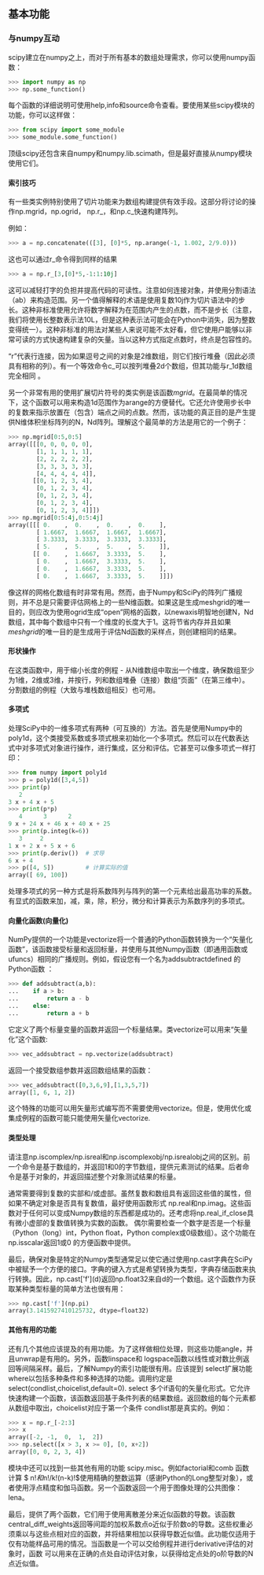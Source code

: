 ## 基本功能

### 与numpy互动
scipy建立在numpy之上，而对于所有基本的数组处理需求，你可以使用numpy函数：

```python
>>> import numpy as np
>>> np.some_function()
```
每个函数的详细说明可使用help,info和source命令查看。要使用某些scipy模块的功能，你可以这样做：

```python
>>> from scipy import some_module
>>> some_module.some_function()
```
顶级scipy还包含来自numpy和numpy.lib.scimath，但是最好直接从numpy模块使用它们。

#### 索引技巧
有一些类实例特别使用了切片功能来为数组构建提供有效手段。这部分将讨论的操作np.mgrid，np.ogrid， np.r\_，和np.c\_快速构建阵列。

例如：

```python
>>> a = np.concatenate(([3], [0]*5, np.arange(-1, 1.002, 2/9.0)))
```
这也可以通过r\_命令得到同样的结果

```python
>>> a = np.r_[3,[0]*5,-1:1:10j]
```
这可以减轻打字的负担并提高代码的可读性。注意如何连接对象，并使用分割语法（ab）来构造范围。另一个值得解释的术语是使用复数10j作为切片语​​法中的步长。这种非标准使用允许将数字解释为在范围内产生的点数，而不是步长（注意，我们将使用长整数表示法10L，但是这种表示法可能会在Python中消失，因为整数变得统一）。这种非标准的用法对某些人来说可能不太好看，但它使用户能够以非常可读的方式快速构建复杂的矢量。当以这种方式指定点数时，终点是包容性的。

“r”代表行连接，因为如果逗号之间的对象是2维数组，则它们按行堆叠（因此必须具有相称的列）。有一个等效命令c\_可以按列堆叠2d个数组，但其功能与r\_1d数组完全相同 。

另一个非常有用的使用扩展切片符号的类实例是该函数*mgrid*。在最简单的情况下，这个函数可以用来构造1d范围作为arange的方便替代。它还允许使用步长中的复数来指示放置在（包含）端点之间的点数。然而，该功能的真正目的是产生提供N维体积坐标阵列的N，Nd阵列。理解这个最简单的方法是用它的一个例子：

```python
>>> np.mgrid[0:5,0:5]
array([[[0, 0, 0, 0, 0],
        [1, 1, 1, 1, 1],
        [2, 2, 2, 2, 2],
        [3, 3, 3, 3, 3],
        [4, 4, 4, 4, 4]],
       [[0, 1, 2, 3, 4],
        [0, 1, 2, 3, 4],
        [0, 1, 2, 3, 4],
        [0, 1, 2, 3, 4],
        [0, 1, 2, 3, 4]]])
>>> np.mgrid[0:5:4j,0:5:4j]
array([[[ 0.    ,  0.    ,  0.    ,  0.    ],
        [ 1.6667,  1.6667,  1.6667,  1.6667],
        [ 3.3333,  3.3333,  3.3333,  3.3333],
        [ 5.    ,  5.    ,  5.    ,  5.    ]],
       [[ 0.    ,  1.6667,  3.3333,  5.    ],
        [ 0.    ,  1.6667,  3.3333,  5.    ],
        [ 0.    ,  1.6667,  3.3333,  5.    ],
        [ 0.    ,  1.6667,  3.3333,  5.    ]]])

```
像这样的网格化数组有时非常有用。然而，由于Numpy和SciPy的阵列广播规则，并不总是只需要评估网格上的一些N维函数。如果这是生成meshgrid的唯一目的，则应改为使用ogrid生成“open”网格的函数，以newaxis明智地创建N，Nd数组，其中每个数组中只有一个维度的长度大于1。这将节省内存并且如果*meshgrid*的唯一目的是生成用于评估Nd函数的采样点，则创建相同的结果。

#### 形状操作

在这类函数中，用于缩小长度的例程 - 从N维数组中取出一个维度，确保数组至少为1维，2维或3维，并按行，列和数组堆叠（连接）数组“页面”（在第三维中）。分割数组的例程（大致与堆栈数组相反）也可用。

#### 多项式

处理SciPy中的一维多项式有两种（可互换的）方法。首先是使用Numpy中的poly1d，这个类接受系数或多项式根来初始化一个多项式。然后可以在代数表达式中对多项式对象进行操作，进行集成，区分和评估。它甚至可以像多项式一样打印：

```python
>>> from numpy import poly1d
>>> p = poly1d([3,4,5])
>>> print(p)
   2
3 x + 4 x + 5
>>> print(p*p)
   4      3      2
9 x + 24 x + 46 x + 40 x + 25
>>> print(p.integ(k=6))
   3     2
1 x + 2 x + 5 x + 6
>>> print(p.deriv())  # 求导
6 x + 4
>>> p([4, 5])         # 计算实际的值
array([ 69, 100])
```
处理多项式的另一种方式是将系数阵列与阵列的第一个元素给出最高功率的系数。有显式的函数来加，减，乘，除，积分，微分和计算表示为系数序列的多项式。


#### 向量化函数(向量化)

NumPy提供的一个功能是vectorize将一个普通的Python函数转换为一个“矢量化函数”，该函数接受标量和返回标量，并使用与其他Numpy函数（即通用函数或ufuncs）相同的广播规则。例如，假设您有一个名为addsubtractdefined 的Python函数 ：

```python
>>> def addsubtract(a,b):
...    if a > b:
...        return a - b
...    else:
...        return a + b
```
它定义了两个标量变量的函数并返回一个标量结果。类vectorize可以用来“矢量化”这个函数:

```python
>>> vec_addsubtract = np.vectorize(addsubtract)
```
返回一个接受数组参数并返回数组结果的函数：

```python
>>> vec_addsubtract([0,3,6,9],[1,3,5,7])
array([1, 6, 1, 2])
```
这个特殊的功能可以用矢量形式编写而不需要使用vectorize。但是，使用优化或集成例程的函数可能只能使用矢量化vectorize.

#### 类型处理
请注意np.iscomplex/np.isreal和np.iscomplexobj/np.isrealobj之间的区别。前一个命令是基于数组的，并返回1和0的字节数组，提供元素测试的结果。后者命令是基于对象的，并返回描述整个对象测试结果的标量。

通常需要得到复数的实部和/或虚部。虽然复数和数组具有返回这些值的属性，但如果不确定对象是否具有复数值，最好使用函数形式 np.real和np.imag。这些函数对于任何可以变成Numpy数组的东西都是成功的。还考虑将np.real_if_close具有微小虚部的复数值转换为实数的函数。
偶尔需要检查一个数字是否是一个标量（Python（long）int，Python float，Python complex或0级数组）。这个功能在np.isscalar返回1或0 的方便函数中提供。

最后，确保对象是特定的Numpy类型通常足以使它通过使用np.cast字典在SciPy中被赋予一个方便的接口。字典的键入方式是希望转换为类型，字典存储函数来执行转换。因此，np.cast\['f'\](d)返回np.float32来自d的一个数组。这个函数作为获取某种类型标量的简单方法也很有用：

```python
>>> np.cast['f'](np.pi)
array(3.1415927410125732, dtype=float32)
```
#### 其他有用的功能

还有几个其他应该提及的有用功能。为了这样做相位处理，则这些功能angle，并且unwrap是有用的。另外，函数linspace和 logspace函数以线性或对数比例返回等间隔采样。最后，了解Numpy的索引功能很有用。应该提到 select扩展功能where以包括多种条件和多种选择的功能。调用约定是select(condlist,choicelist,default=0). select 多个if语句的矢量化形式。它允许快速构建一个函数，该函数返回基于条件列表的结果数组。返回数组的每个元素都从数组中取出，choicelist对应于第一个条件 condlist那是真实的。例如：

```python
>>> x = np.r_[-2:3]
>>> x
array([-2, -1,  0,  1,  2])
>>> np.select([x > 3, x >= 0], [0, x+2])
array([0, 0, 2, 3, 4])
```
模块中还可以找到一些其他有用的功能 scipy.misc。例如factorial和comb 函数计算 $ n!$和$n!/k!(n-k)!$使用精确的整数运算（感谢Python的Long整型对象），或者使用浮点精度和伽马函数。另一个函数返回一个用于图像处理的公共图像：lena。

最后，提供了两个函数，它们用于使用离散差分来近似函数的导数。该函数 central_diff_weights返回等间距的加权系数点o近似于阶数o的导数。这些权重必须乘以与这些点相对应的函数，并将结果相加以获得导数近似值。此功能仅适用于仅有功能样品可用的情况。当函数是一个可以交给例程并进行derivative评估的对象时，函数 可以用来在正确的点处自动评估对象，以获得给定点处的o阶导数的N点近似值。

